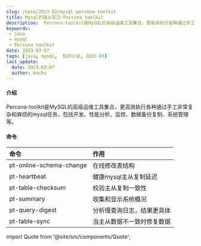 ```yaml
---
slug: /note/2023-02/mysql-percona-toolkit
title: Mysql的瑞士军刀-Percona toolkit
description:  Percona-toolkit是MySQL的高级运维工具集合，更高效执行各种通过手工非常复杂和麻烦的mysql任务，包括开发、性能分析、监控、数据备份复制、系统管理等。
keywords:
 - java
 - mysql
 - Percona toolkit
date: 2023-03-07
tags: [java, mysql,  知识小记, 2023-03]
last_update:
  date: 2023-03-07
  author: machu
---
```


#### 介绍

Percona-toolkit是MySQL的高级运维工具集合，更高效执行各种通过手工非常复杂和麻烦的mysql任务，包括开发、性能分析、监控、数据备份复制、系统管理等。

#### 命令

|  命令   |  作用   |  
| :--  | :-- |
|  pt-online-schema-change   |  在线修改表结构   |
|  pt-heartbeat   |  健康mysql主从复制延迟   |
|  pt-table-checksum   |  校验主从复制一致性   |
|  pt-summary   |  收集和显示系统概况   |
|  pt-query-digest   |  分析慢查询日志，结果更具体   |
|  pt-table-sync   |  当主从数据不一致时修复数据   |


import Quote from '@site/src/components/Quote';

> <Quote></Quote>
